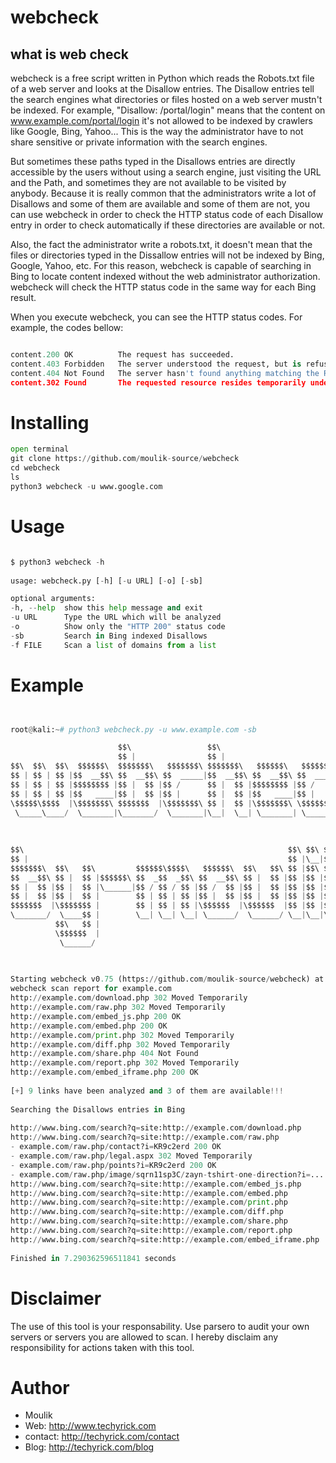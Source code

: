 # webcheck
## what is web check

webcheck is a free script written in Python which reads the Robots.txt file of a web server and looks at the Disallow entries. The Disallow entries tell the search engines what directories or files hosted on a web server mustn't be indexed. For example, "Disallow: /portal/login" means that the content on www.example.com/portal/login it's not allowed to be indexed by crawlers like Google, Bing, Yahoo... This is the way the administrator have to not share sensitive or private information with the search engines.

But sometimes these paths typed in the Disallows entries are directly accessible by the users without using a search engine, just visiting the URL and the Path, and sometimes they are not available to be visited by anybody. Because it is really common that the administrators write a lot of Disallows and some of them are available and some of them are not, you can use webcheck in order to check the HTTP status code of each Disallow entry in order to check automatically if these directories are available or not.

Also, the fact the administrator write a robots.txt, it doesn't mean that the files or directories typed in the Dissallow entries will not be indexed by Bing, Google, Yahoo, etc. For this reason, webcheck is capable of searching in Bing to locate content indexed without the web administrator authorization. webcheck will check the HTTP status code in the same way for each Bing result.

When you execute webcheck, you can see the HTTP status codes. For example, the codes bellow:

```python

content.200 OK          The request has succeeded.
content.403 Forbidden   The server understood the request, but is refusing to fulfill it.
content.404 Not Found   The server hasn't found anything matching the Request-URI.
content.302 Found       The requested resource resides temporarily under a different URI.

```

# Installing 

```python
open terminal
git clone https://github.com/moulik-source/webcheck
cd webcheck
ls
python3 webcheck -u www.google.com
```

# Usage

```python

$ python3 webcheck -h
    
usage: webcheck.py [-h] [-u URL] [-o] [-sb]

optional arguments:
-h, --help  show this help message and exit
-u URL      Type the URL which will be analyzed
-o          Show only the "HTTP 200" status code
-sb         Search in Bing indexed Disallows
-f FILE     Scan a list of domains from a list

```

# Example

```python


root@kali:~# python3 webcheck.py -u www.example.com -sb

                        $$\                 $$\                           $$\       
                        $$ |                $$ |                          $$ |      
$$\  $$\  $$\  $$$$$$\  $$$$$$$\   $$$$$$$\ $$$$$$$\   $$$$$$\   $$$$$$$\ $$ |  $$\ 
$$ | $$ | $$ |$$  __$$\ $$  __$$\ $$  _____|$$  __$$\ $$  __$$\ $$  _____|$$ | $$  |
$$ | $$ | $$ |$$$$$$$$ |$$ |  $$ |$$ /      $$ |  $$ |$$$$$$$$ |$$ /      $$$$$$  / 
$$ | $$ | $$ |$$   ____|$$ |  $$ |$$ |      $$ |  $$ |$$   ____|$$ |      $$  _$$<  
\$$$$$\$$$$  |\$$$$$$$\ $$$$$$$  |\$$$$$$$\ $$ |  $$ |\$$$$$$$\ \$$$$$$$\ $$ | \$$\ 
 \_____\____/  \_______|\_______/  \_______|\__|  \__| \_______| \_______|\__|  \__|
                                                                                    
                                                                                    
                                                                                    
$$\                                                           $$\ $$\ $$\           
$$ |                                                          $$ |\__|$$ |          
$$$$$$$\  $$\   $$\         $$$$$$\$$$$\   $$$$$$\  $$\   $$\ $$ |$$\ $$ |  $$\     
$$  __$$\ $$ |  $$ |$$$$$$\ $$  _$$  _$$\ $$  __$$\ $$ |  $$ |$$ |$$ |$$ | $$  |    
$$ |  $$ |$$ |  $$ |\______|$$ / $$ / $$ |$$ /  $$ |$$ |  $$ |$$ |$$ |$$$$$$  /     
$$ |  $$ |$$ |  $$ |        $$ | $$ | $$ |$$ |  $$ |$$ |  $$ |$$ |$$ |$$  _$$<      
$$$$$$$  |\$$$$$$$ |        $$ | $$ | $$ |\$$$$$$  |\$$$$$$  |$$ |$$ |$$ | \$$\     
\_______/  \____$$ |        \__| \__| \__| \______/  \______/ \__|\__|\__|  \__|    
          $$\   $$ |                                                                
          \$$$$$$  |                                                                
           \______/                                                                 
                                                                                    
                                                                                    

Starting webcheck v0.75 (https://github.com/moulik-source/webcheck) at 05/22/14 11:12:55
webcheck scan report for example.com
http://example.com/download.php 302 Moved Temporarily
http://example.com/raw.php 302 Moved Temporarily
http://example.com/embed_js.php 200 OK
http://example.com/embed.php 200 OK
http://example.com/print.php 302 Moved Temporarily
http://example.com/diff.php 302 Moved Temporarily
http://example.com/share.php 404 Not Found
http://example.com/report.php 302 Moved Temporarily
http://example.com/embed_iframe.php 200 OK
                                         
[+] 9 links have been analyzed and 3 of them are available!!!
                                         
Searching the Disallows entries in Bing
                                         
http://www.bing.com/search?q=site:http://example.com/download.php
http://www.bing.com/search?q=site:http://example.com/raw.php
- example.com/raw.php/contact?i=KR9c2erd 200 OK
- example.com/raw.php/legal.aspx 302 Moved Temporarily
- example.com/raw.php/points?i=KR9c2erd 200 OK
- example.com/raw.php/image/sqrn11sp3C/zayn-tshirt-one-direction?i=... 302 Moved Temporarily
http://www.bing.com/search?q=site:http://example.com/embed_js.php
http://www.bing.com/search?q=site:http://example.com/embed.php
http://www.bing.com/search?q=site:http://example.com/print.php
http://www.bing.com/search?q=site:http://example.com/diff.php
http://www.bing.com/search?q=site:http://example.com/share.php
http://www.bing.com/search?q=site:http://example.com/report.php
http://www.bing.com/search?q=site:http://example.com/embed_iframe.php
                                         
Finished in 7.290362596511841 seconds 

```

# Disclaimer

The use of this tool is your responsability. Use parsero to audit your own servers or servers you are allowed to scan. I hereby disclaim any responsibility for actions taken with this tool.

# Author

- Moulik
- Web: http://www.techyrick.com
- contact: http://techyrick.com/contact
- Blog: http://techyrick.com/blog
                
                
